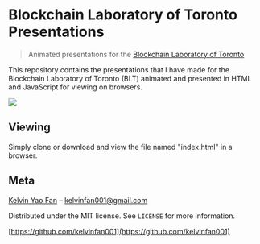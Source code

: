 # Blockchain Laboratory of Toronto Presentations
> Animated presentations for the [Blockchain Laboratory of Toronto](https://blockchain-laboratory-toronto.studio.design)


This repository contains the presentations that I have made for the Blockchain Laboratory of Toronto (BLT) animated and presented in HTML and JavaScript for viewing on browsers.

![](header.png)

## Viewing

Simply clone or download and view the file named "index.html" in a browser.

## Meta

[Kelvin Yao Fan](https://www.linkedin.com/in/kelvin-fan-0a9095168/) – kelvinfan001@gmail.com

Distributed under the MIT license. See ``LICENSE`` for more information.

[https://github.com/kelvinfan001](https://github.com/kelvinfan001)
